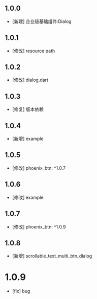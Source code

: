 <!--
 * @Author: lipeng 1162423147@qq.com
 * @Date: 2023-09-24 11:10:50
 * @LastEditors: lipeng 1162423147@qq.com
 * @LastEditTime: 2024-02-29 12:12:28
 * @FilePath: /phoenix_dialog/CHANGELOG.md
 * @Description: 这是默认设置,请设置`customMade`, 打开koroFileHeader查看配置 进行设置: https://github.com/OBKoro1/koro1FileHeader/wiki/%E9%85%8D%E7%BD%AE
-->
## 1.0.0

* [新建] 企业级基础组件:Dialog

## 1.0.1

* [修改] resource path

## 1.0.2

* [修改] dialog.dart


## 1.0.3

* [修复] 版本依赖


## 1.0.4

* [新增] example

## 1.0.5

* [修改] phoenix_btn: ^1.0.7

## 1.0.6

* [修改] example


## 1.0.7

* [修改] phoenix_btn: ^1.0.9

## 1.0.8

* [新增] scrollable_text_multi_btn_dialog

# 1.0.9

* [fix] bug